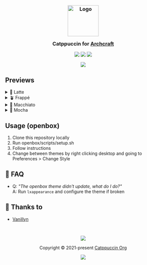 <h3 align="center">
	<img src="https://raw.githubusercontent.com/catppuccin/catppuccin/main/assets/logos/exports/1544x1544_circle.png" width="100" alt="Logo"/><br/>
	<img src="https://raw.githubusercontent.com/catppuccin/catppuccin/main/assets/misc/transparent.png" height="30" width="0px"/>
	Catppuccin for <a href="http://archcraft.io">Archcraft</a>
	<img src="https://raw.githubusercontent.com/catppuccin/catppuccin/main/assets/misc/transparent.png" height="30" width="0px"/>
</h3>

<p align="center">
	<a href="https://github.com/catppuccin/archcraft/stargazers"><img src="https://img.shields.io/github/stars/vanillyn/catppuccin-archcraft?colorA=363a4f&colorB=b7bdf8&style=for-the-badge"></a>
	<a href="https://github.com/catppuccin/archcraft/issues"><img src="https://img.shields.io/github/issues/vanillyn/catppuccin-archcraft?colorA=363a4f&colorB=f5a97f&style=for-the-badge"></a>
	<a href="https://github.com/catppuccin/archcraft/contributors"><img src="https://img.shields.io/github/contributors/vanillyn/catppuccin-archcraft?colorA=363a4f&colorB=a6da95&style=for-the-badge"></a>
</p>


<p align="center">
  <img src="https://raw.githubusercontent.com/catppuccin/archcraft/main/images/archcraft.png"/>
</p>

## Previews

<details>
<summary>🌻 Latte</summary>
  <img src="https://raw.githubusercontent.com/catppuccin/archcraft/main/images/previews/latte.png"/>
</details>
<details>
<summary>🪴 Frappé</summary>
  <img src="https://raw.githubusercontent.com/catppuccin/archcraft/main/images/previews/frappe.png"/>
</details>
<details>
<summary>🌺 Macchiato</summary>
  <img src="https://raw.githubusercontent.com/catppuccin/archcraft/main/images/previews/macchiato.png"/>
</details>
<details>
<summary>🌿 Mocha</summary>
  <img src="https://raw.githubusercontent.com/catppuccin/archcraft/main/images/previews/mocha.png"/>
</details>

## Usage (openbox)

  1. Clone this repository locally
  2. Run openbox/scripts/setup.sh
  3. Follow instructions
  4. Change between themes by right clicking desktop and going to Preferences > Change Style

## 🙋 FAQ
- Q: *"The openbox theme didn't update, what do I do?"*<br>
   A: Run `lxappearance` and configure the theme if broken

## 💝 Thanks to

- [Vanillyn](https://github.com/vanillyn)

&nbsp;

<p align="center">
	<img src="https://raw.githubusercontent.com/catppuccin/catppuccin/main/assets/footers/gray0_ctp_on_line.svg?sanitize=true" />
</p>

<p align="center">
	Copyright &copy; 2021-present <a href="https://github.com/catppuccin" target="_blank">Catppuccin Org</a>
</p>

<p align="center">
	<a href="https://github.com/catppuccin/catppuccin/blob/main/LICENSE"><img src="https://img.shields.io/static/v1.svg?style=for-the-badge&label=License&message=MIT&logoColor=d9e0ee&colorA=363a4f&colorB=b7bdf8"/></a>
</p>

